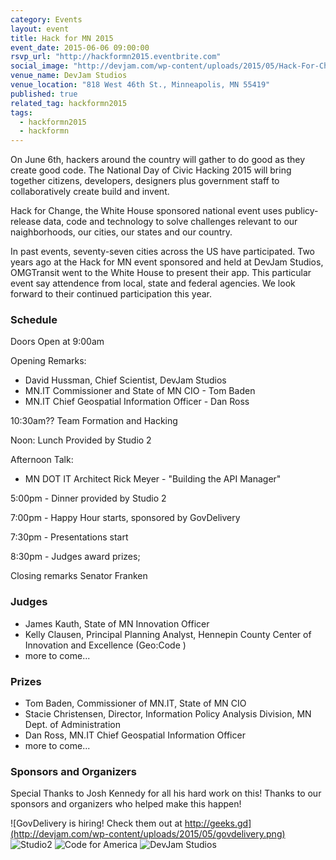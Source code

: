 ```yaml
---
category: Events
layout: event
title: Hack for MN 2015
event_date: 2015-06-06 09:00:00
rsvp_url: "http://hackformn2015.eventbrite.com"
social_image: "http://devjam.com/wp-content/uploads/2015/05/Hack-For-Change.png"
venue_name: DevJam Studios 
venue_location: "818 West 46th St., Minneapolis, MN 55419"
published: true 
related_tag: hackformn2015
tags:
  - hackformn2015
  - hackformn
---
```


On June 6th, hackers around the country will gather to do good as they create 
good code. The National Day of Civic Hacking 2015 will bring together citizens,
developers, designers plus government staff to collaboratively create build and 
invent.

Hack for Change, the White House sponsored national event uses publicy-release 
data, code and technology to solve challenges relevant to our naighborhoods, 
our cities, our states and our country.

In past events, seventy-seven cities across the US have participated. Two years
ago at the Hack for MN event sponsored and held at DevJam Studios, OMGTransit 
went to the White House to present their app. This particular event say 
attendence from local, state and federal agencies. We look forward to their 
continued participation this year.

### Schedule

Doors Open at 9:00am

Opening Remarks:

 - David Hussman, Chief Scientist, DevJam Studios
 - MN.IT Commissioner and State of MN CIO - Tom Baden
 - MN.IT Chief Geospatial Information Officer - Dan Ross

10:30am?? Team Formation and Hacking

Noon: Lunch Provided by Studio 2

Afternoon Talk:

 - MN DOT IT Architect Rick Meyer - "Building the API Manager"

5:00pm - Dinner provided by Studio 2

7:00pm - Happy Hour starts, sponsored by GovDelivery

7:30pm - Presentations start

8:30pm - Judges award prizes;

Closing remarks Senator Franken

### Judges

 - James Kauth, State of MN Innovation Officer
 - Kelly Clausen, Principal Planning Analyst, Hennepin County Center of Innovation and Excellence (Geo:Code )
 - more to come...

### Prizes

 - Tom Baden, Commissioner of MN.IT, State of MN CIO
 - Stacie Christensen, Director, Information Policy Analysis Division, MN Dept. of Administration
 - Dan Ross, MN.IT Chief Geospatial Information Officer
 - more to come...

### Sponsors and Organizers

Special Thanks to Josh Kennedy for all his hard work on this! Thanks to our 
sponsors and organizers who helped make this happen!

![GovDelivery is hiring! Check them out at http://geeks.gd](http://devjam.com/wp-content/uploads/2015/05/govdelivery.png)
![Studio2](http://devjam.com/wp-content/uploads/2015/05/Devjam_Studio2-750x750-e1432844520966.jpg)
![Code for America](http://devjam.com/wp-content/uploads/2015/05/CfA_logo_300-e1432844977526.png)
![DevJam Studios](https://pbs.twimg.com/profile_images/474564902078513152/b7DUn2MB.png)
